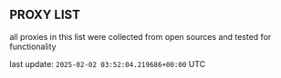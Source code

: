 ## PROXY LIST

all proxies in this list were collected from open sources and tested for functionality

last update: `2025-02-02 03:52:04.219686+00:00` UTC